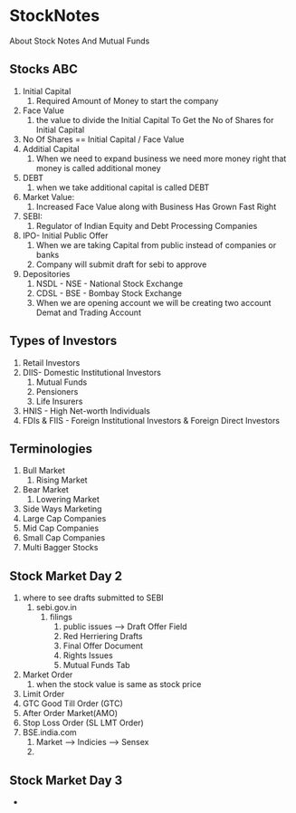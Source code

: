 # StockNotes
About Stock Notes And Mutual Funds

## Stocks ABC

1. Initial Capital
   1. Required Amount of Money to start the company
2. Face Value
   1. the value to divide the Initial Capital To Get the No of Shares for Initial Capital
3. No Of Shares == Initial Capital / Face Value
4. Additial Capital 
   1. When we need to expand business we need more money right that money is called additional money
5. DEBT 
   1. when we take additional capital is called DEBT
6. Market Value:
   1. Increased Face Value along with Business Has Grown Fast Right
7. SEBI:
   1. Regulator of Indian Equity and Debt Processing Companies
8. IPO- Initial Public Offer
   1. When we are taking Capital from public instead of companies or banks 
   2. Company will submit draft for sebi to approve
9. Depositories
   1. NSDL - NSE - National Stock Exchange
   2. CDSL - BSE - Bombay Stock Exchange
   3. When we are opening account we will be creating two account Demat and Trading Account


## Types of Investors
1. Retail Investors
2. DIIS- Domestic Institutional Investors
   1. Mutual Funds
   2. Pensioners 
   3. Life Insurers
3. HNIS - High Net-worth Individuals
4. FDIs & FIIS - Foreign Institutional Investors & Foreign Direct Investors

## Terminologies
1. Bull Market
   1. Rising Market
2. Bear Market
   1. Lowering Market
3. Side Ways Marketing
4. Large Cap Companies
5. Mid Cap Companies
6. Small Cap Companies
7. Multi Bagger Stocks 

## Stock Market Day 2

1. where to see drafts submitted to SEBI
   1. sebi.gov.in
      1. filings
         1. public issues --> Draft Offer Field
         2. Red Herriering Drafts
         3. Final Offer Document
         4. Rights Issues
         5. Mutual Funds Tab
2. Market Order
   1. when the stock value is same as stock price
3. Limit Order
4. GTC Good Till Order (GTC)
5. After Order Market(AMO)
6. Stop Loss Order (SL LMT Order)
7. BSE.india.com
   1. Market --> Indicies --> Sensex
   2. 

## Stock Market Day 3

- 